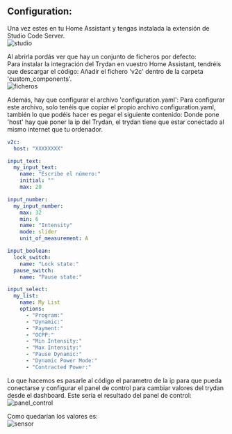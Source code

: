 ## Configuration:

Una vez estes en tu Home Assistant y tengas instalada la extensión de Studio Code Server. 
<br>![studio](https://user-images.githubusercontent.com/121380348/231089281-02486875-5531-42dd-b493-b18654ff2093.png) </br>

Al abrirla pordás ver que hay un conjunto de ficheros por defecto:<br>
Para instalar la integración del Trydan en vuestro Home Assistant, tendréis que descargar el código:
Añadir el fichero 'v2c' dentro de la carpeta 'custom_components'.
<br>![ficheros](https://user-images.githubusercontent.com/121380348/231093952-1cc5099c-d1a2-4777-877c-3e5b39b30327.png) </br>


Además, hay que configurar el archivo 'configuration.yaml':
Para configurar este archivo, solo tenéis que copiar el propio archivo configuration.yaml, también lo que podéis hacer es pegar el siguiente contenido:
Donde pone 'host' hay que poner la ip del Trydan, el trydan tiene que estar conectado al mismo internet que tu ordenador.

```yaml
v2c:
  host: "XXXXXXXX"

input_text:
  my_input_text:
    name: "Escribe el número:"
    initial: ""
    max: 20

input_number:
  my_input_number:
    max: 32
    min: 6
    name: "Intensity"
    mode: slider
    unit_of_measurement: A

input_boolean:
  lock_switch:
    name: "Lock state:"
  pause_switch:
    name: "Pause state:"

input_select:
  my_list:
    name: My List
    options:
      - "Program:"
      - "Dynamic:"
      - "Payment:"
      - "OCPP:"
      - "Min Intensity:"
      - "Max Intensity:"
      - "Pause Dynamic:"
      - "Dynamic Power Mode:"
      - "Contracted Power:"
```
Lo que hacemos es pasarle al código el parametro de la ip para que pueda conectarse y configurar el panel de control para cambiar valores del trydan desde el dashboard.
Este sería el resultado del panel de control:
<br>![panel_control](https://user-images.githubusercontent.com/121380348/231107807-64d40d2e-5906-4a31-bfe3-bbc950b7cb4b.png)</br>

Como quedarían los valores es:
<br>![sensor](https://user-images.githubusercontent.com/121380348/231108758-9c03df67-590e-45b2-9a42-8bb06e5f89e4.png) </br>
